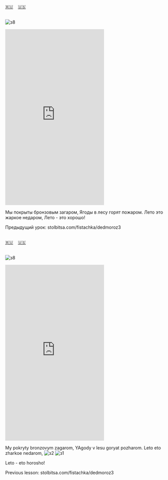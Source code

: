 <span id="ru"><a href='#ru'>🇷🇺</a> &nbsp;&nbsp;&nbsp;<a href='#en'>🇺🇸</a> &nbsp;&nbsp;&nbsp;</span><br><br>

![з8](https://github.com/user-attachments/assets/f1dc6b08-82fe-468e-a837-bdd981be7fb9)

<iframe width="315" height="560" src="https://www.youtube.com/embed/ls5l806Fc-0" frameborder="0" allow="accelerometer; autoplay; clipboard-write; encrypted-media; gyroscope; picture-in-picture; web-share"allowfullscreen></iframe>

Мы покрыты бронзовым загаром,
Ягоды в лесу горят пожаром.
Лето это жаркое недаром,
Лето - это хорошо!

Предыдущий урок: stolbitsa.com/fistachka/dedmoroz3<br><br>

<span id="en"><a href='#ru'>🇷🇺</a> &nbsp;&nbsp;&nbsp;<a href='#en'>🇺🇸</a> &nbsp;&nbsp;&nbsp;</span><br><br>

![з8](https://github.com/user-attachments/assets/f1dc6b08-82fe-468e-a837-bdd981be7fb9)

<iframe width="315" height="560" src="https://www.youtube.com/embed/HWIfauwc_NA" frameborder="0" allow="accelerometer; autoplay; clipboard-write; encrypted-media; gyroscope; picture-in-picture; web-share"allowfullscreen></iframe>

My pokryty bronzovym zagarom,
YAgody v lesu goryat pozharom.
Leto eto zharkoe nedarom,
![з2](https://github.com/user-attachments/assets/c268e326-19fc-4462-8a15-3a85f835c199)
![з1](https://github.com/user-attachments/assets/68e9aae7-94f7-4f7e-a560-70a32f2d71f2)

Leto - eto horosho!

Previous lesson: stolbitsa.com/fistachka/dedmoroz3<br><br>

